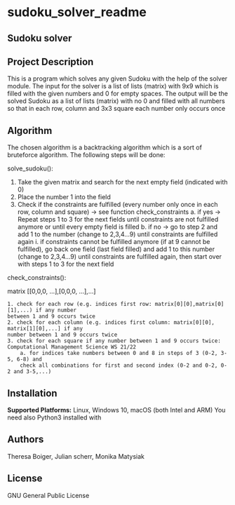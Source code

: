 # sudoku_solver_readme
**Sudoku solver**
----------------

**Project Description**
------------------------
This is a program which solves any given Sudoku with the help of the solver module. 
The input for the solver is a list of lists (matrix) with 9x9 which is filled with the given numbers 
and 0 for empty spaces. The output will be the solved Sudoku as a list of lists (matrix) with 
no 0 and filled with all numbers so that in each row, column and 3x3 square each number 
only occurs once


**Algorithm**
----------------
The chosen algorithm is a backtracking algorithm which is a sort of bruteforce algorithm. 
The following steps will be done:

solve_sudoku():

1. Take the given matrix and search for the next empty field (indicated with 0)
2. Place the number 1 into the field
3. Check if the constraints are fulfilled (every number only once in each row, column 
and square) -> see function check_constraints
    a. if yes -> Repeat steps 1 to 3 for the next fields until constraints are not fulfilled 
    anymore or until every empty field is filled
    b. if no -> go to step 2 and add 1 to the number (change to 2,3,4…9) until 
    constraints are fulfilled again
        i. if constraints cannot be fulfilled anymore (if at 9 cannot be fulfilled), go 
        back one field (last field filled) and add 1 to this number (change to 
        2,3,4…9) until constraints are fulfilled again, then start over with steps 
        1 to 3 for the next field

check_constraints():

matrix [[0,0,0, …],[0,0,0, …],...]

    1. check for each row (e.g. indices first row: matrix[0][0],matrix[0][1],...) if any number 
    between 1 and 9 occurs twice
    2. check for each column (e.g. indices first column: matrix[0][0], matrix[1][0],...] if any 
    number between 1 and 9 occurs twice
    3. check for each square if any number between 1 and 9 occurs twice:
    Computational Management Science WS 21/22
        a. for indices take numbers between 0 and 8 in steps of 3 (0-2, 3-5, 6-8) and 
        check all combinations for first and second index (0-2 and 0-2, 0-2 and 3-5,...)
        
**Installation**
---------------------

**Supported Platforms:** Linux, Windows 10, macOS (both Intel and ARM)
You need also Python3 installed with


**Authors**
------------
Theresa Boiger,
Julian scherr,
Monika Matysiak

**License**
-----------
GNU General Public License
